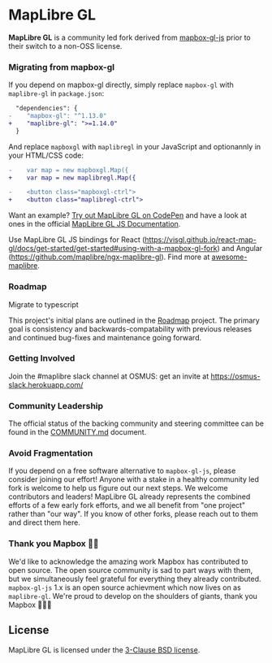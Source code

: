 # MapLibre GL

**MapLibre GL** is a community led fork derived from [mapbox-gl-js](https://github.com/mapbox/mapbox-gl-js) prior to their switch to a non-OSS license.

### Migrating from mapbox-gl

If you depend on mapbox-gl directly, simply replace `mapbox-gl` with `maplibre-gl` in `package.json`:
```diff
  "dependencies": {
-    "mapbox-gl": "^1.13.0"
+    "maplibre-gl": ">=1.14.0"
  }
```

And replace ```mapboxgl``` with ```maplibregl``` in your JavaScript and optionannly in your HTML/CSS code:
```diff
-    var map = new mapboxgl.Map({
+    var map = new maplibregl.Map({

-    <button class="mapboxgl-ctrl">
+    <button class="maplibregl-ctrl">
```

Want an example? [Try out MapLibre GL on CodePen](https://codepen.io/klokan/pen/WNoZRyx) and have a look at ones in the official [MapLibre GL JS Documentation](https://maplibre.org/maplibre-gl-js-docs/example/).

Use MapLibre GL JS bindings for React (https://visgl.github.io/react-map-gl/docs/get-started/get-started#using-with-a-mapbox-gl-fork) and Angular (https://github.com/maplibre/ngx-maplibre-gl). Find more at [awesome-maplibre](https://github.com/maplibre/awesome-maplibre).

### Roadmap

Migrate to typescript

This project's initial plans are outlined in the [Roadmap](https://github.com/maplibre/maplibre-gl-js/projects/2) project. The primary goal is consistency and backwards-compatability with previous releases and continued bug-fixes and maintenance going forward.

### Getting Involved

Join the #maplibre slack channel at OSMUS: get an invite at https://osmus-slack.herokuapp.com/

### Community Leadership

The official status of the backing community and steering committee can be found in the [COMMUNITY.md](COMMUNITY.md) document.

### Avoid Fragmentation

If you depend on a free software alternative to `mapbox-gl-js`, please consider joining our effort! Anyone with a stake in a healthy community led fork is welcome to help us figure out our next steps. We welcome contributors and leaders! MapLibre GL already represents the combined efforts of a few early fork efforts, and we all benefit from "one project" rather than "our way". If you know of other forks, please reach out to them and direct them here.

### Thank you Mapbox 🙏🏽

We'd like to acknowledge the amazing work Mapbox has contributed to open source. The open source community is sad to part ways with them, but we simultaneously feel grateful for everything they already contributed. `mapbox-gl-js` 1.x is an open source achievment which now lives on as `maplibre-gl`. We're proud to develop on the shoulders of giants, thank you Mapbox 🙇🏽‍♀️

## License

MapLibre GL is licensed under the [3-Clause BSD license](./LICENSE.txt).
